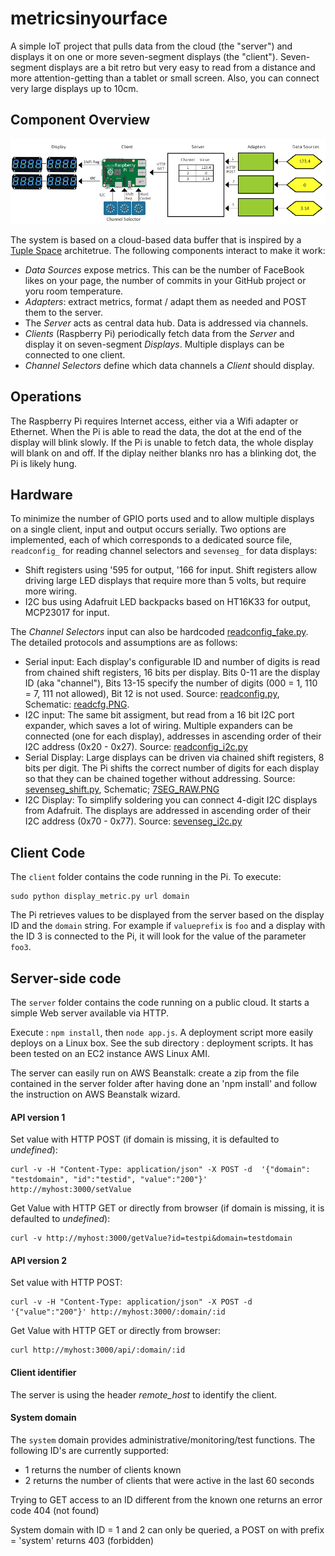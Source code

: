 # metricsinyourface

A simple IoT project that pulls data from the cloud (the "server") and displays it on one or more seven-segment displays (the "client"). Seven-segment displays are a bit retro but very easy to read from a distance and more attention-getting than a tablet or small screen. Also, you can connect very large displays up to 10cm.

## Component Overview

![Component Overview](docs/metrics_architecture_small.png)

The system is based on a cloud-based data buffer that is inspired by a [Tuple Space](https://en.wikipedia.org/wiki/Tuple_space) architetrue. The following components interact to make it work:

* _Data Sources_ expose metrics. This can be the number of FaceBook likes on your page, the number of commits in your GitHub project or yoru room temperature.
* _Adapters_: extract metrics, format / adapt them as needed and POST them to the server.
* The _Server_ acts as central data hub. Data is addressed via channels.
* _Clients_ (Raspberry Pi) periodically fetch data from the _Server_ and display it on seven-segment _Displays_. Multiple displays can be connected to one client.
* _Channel Selectors_ define which data channels a _Client_ should display.
 
## Operations

The Raspberry Pi requires Internet access, either via a Wifi adapter or Ethernet. When the Pi is able to read the data, the dot at the end of the display will blink slowly. If the Pi is unable to fetch data, the whole display will blank on and off. If the diplay neither blanks nro has a blinking dot, the Pi is likely hung.
 
## Hardware
To minimize the number of GPIO ports used and to allow multiple displays on a single client, input and output occurs serially. Two options are implemented, each of which corresponds to a dedicated source file, `readconfig_` for reading channel selectors and `sevenseg_` for data displays:
* Shift registers using '595 for output, '166 for input. Shift registers allow driving large LED displays that require more than 5 volts, but require more wiring.
* I2C bus using Adafruit LED backpacks based on HT16K33 for output, MCP23017 for input.

The _Channel Selectors_ input can also be hardcoded [readconfig_fake.py](client/readconfig_fake.py). The detailed protocols and assumptions are as follows:

* Serial input: Each display's configurable ID and number of digits is read from chained shift registers, 16 bits per display. Bits 0-11 are the display ID (aka "channel"), Bits 13-15 specify the number of digits (000 = 1, 110 = 7, 111 not allowed), Bit 12 is not used. Source: [readconfig.py](client/readconfig.py), Schematic: [readcfg.PNG](hardware/readcfg.PNG). 
* I2C input: The same bit assigment, but read from a 16 bit I2C port expander, which saves a lot of wiring. Multiple expanders can be connected (one for each display), addresses in ascending order of their I2C address (0x20 - 0x27). Source: [readconfig_i2c.py](client/readconfig_i2c.py)
* Serial Display: Large displays can be driven via chained shift registers, 8 bits per digit. The Pi shifts the correct number of digits for each display so that they can be chained together without addressing. Source: [sevenseg_shift.py](client/sevenseg_shift.py), Schematic; [7SEG_RAW.PNG](hardware/7SEG_RAW.PNG)
* I2C Display: To simplify soldering you can connect 4-digit I2C displays from Adafruit. The displays are addressed in ascending order of their I2C address (0x70 - 0x77). Source: [sevenseg_i2c.py](client/sevenseg_i2c.py)

## Client Code

The `client` folder contains the code running in the Pi. To execute: 

    sudo python display_metric.py url domain

The Pi retrieves values to be displayed from the server based on the display ID and the `domain` string. For example if `valueprefix` is `foo` and a display with the ID 3 is connected to the Pi, it will look for the value of the parameter `foo3`.

## Server-side code

The `server` folder contains the code running on a public cloud. It starts a simple Web server available via HTTP.

Execute : `npm install`, then `node app.js`. A deployment script more easily deploys on a Linux box. See the sub directory : deployment scripts. It has been tested on an EC2 instance AWS Linux AMI.

The server can easily run on AWS Beanstalk: create a zip from the file contained in the server folder after having done an 'npm install' and follow the instruction on AWS Beanstalk wizard.

#### API version 1
Set value with HTTP POST (if domain is missing, it is defaulted to *undefined*):

```
curl -v -H "Content-Type: application/json" -X POST -d  '{"domain": "testdomain", "id":"testid", "value":"200"}' http://myhost:3000/setValue
```

Get Value with HTTP GET or directly from browser (if domain is missing, it is defaulted to *undefined*): 
    
```
curl -v http://myhost:3000/getValue?id=testpi&domain=testdomain
```

#### API version 2
Set value with HTTP POST:

```
curl -v -H "Content-Type: application/json" -X POST -d  '{"value":"200"}' http://myhost:3000/:domain/:id
```

Get Value with HTTP GET or directly from browser: 

```
curl http://myhost:3000/api/:domain/:id
```

#### Client identifier
The server is using the header *remote_host* to identify the client.

#### System domain
The `system` domain provides administrative/monitoring/test functions.  The following ID's are currently supported:

* 1 returns the number of clients known
* 2 returns the number of clients that were active in the last 60 seconds 

Trying to GET access to an ID different from the known one returns an error code 404 (not found)

System domain with ID = 1 and 2 can only be queried, a POST on with prefix = 'system' returns 403 (forbidden) 


